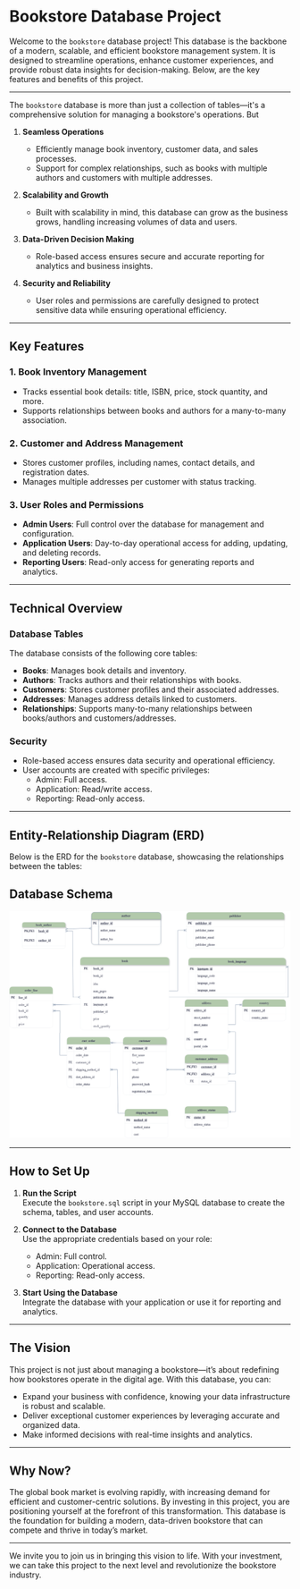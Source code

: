 # Bookstore Database Project

Welcome to the `bookstore` database project! This database is the backbone of a modern, scalable, and efficient bookstore management system. It is designed to streamline operations, enhance customer experiences, and provide robust data insights for decision-making. Below, are the key features and benefits of this project.

---
The `bookstore` database is more than just a collection of tables—it's a comprehensive solution for managing a bookstore's operations. But

1. **Seamless Operations**  
   - Efficiently manage book inventory, customer data, and sales processes.
   - Support for complex relationships, such as books with multiple authors and customers with multiple addresses.

2. **Scalability and Growth**  
   - Built with scalability in mind, this database can grow as the business grows, handling increasing volumes of data and users.

3. **Data-Driven Decision Making**  
   - Role-based access ensures secure and accurate reporting for analytics and business insights.

4. **Security and Reliability**  
   - User roles and permissions are carefully designed to protect sensitive data while ensuring operational efficiency.
---

## Key Features

### 1. **Book Inventory Management**
   - Tracks essential book details: title, ISBN, price, stock quantity, and more.
   - Supports relationships between books and authors for a many-to-many association.

### 2. **Customer and Address Management**
   - Stores customer profiles, including names, contact details, and registration dates.
   - Manages multiple addresses per customer with status tracking.

### 3. **User Roles and Permissions**
   - **Admin Users**: Full control over the database for management and configuration.
   - **Application Users**: Day-to-day operational access for adding, updating, and deleting records.
   - **Reporting Users**: Read-only access for generating reports and analytics.

---

## Technical Overview

### Database Tables
The database consists of the following core tables:
- **Books**: Manages book details and inventory.
- **Authors**: Tracks authors and their relationships with books.
- **Customers**: Stores customer profiles and their associated addresses.
- **Addresses**: Manages address details linked to customers.
- **Relationships**: Supports many-to-many relationships between books/authors and customers/addresses.

### Security
- Role-based access ensures data security and operational efficiency.
- User accounts are created with specific privileges:
  - Admin: Full access.
  - Application: Read/write access.
  - Reporting: Read-only access.

---

## Entity-Relationship Diagram (ERD)

Below is the ERD for the `bookstore` database, showcasing the relationships between the tables:

## Database Schema

![database ERD](ERD.drawio.png)

---

## How to Set Up

1. **Run the Script**  
   Execute the `bookstore.sql` script in your MySQL database to create the schema, tables, and user accounts.

2. **Connect to the Database**  
   Use the appropriate credentials based on your role:
   - Admin: Full control.
   - Application: Operational access.
   - Reporting: Read-only access.

3. **Start Using the Database**  
   Integrate the database with your application or use it for reporting and analytics.

---

## The Vision

This project is not just about managing a bookstore—it’s about redefining how bookstores operate in the digital age. With this database, you can:
- Expand your business with confidence, knowing your data infrastructure is robust and scalable.
- Deliver exceptional customer experiences by leveraging accurate and organized data.
- Make informed decisions with real-time insights and analytics.

---

## Why Now?

The global book market is evolving rapidly, with increasing demand for efficient and customer-centric solutions. By investing in this project, you are positioning yourself at the forefront of this transformation. This database is the foundation for building a modern, data-driven bookstore that can compete and thrive in today’s market.

---

We invite you to join us in bringing this vision to life. With your investment, we can take this project to the next level and revolutionize the bookstore industry.

[def]: ERD.drawio.png